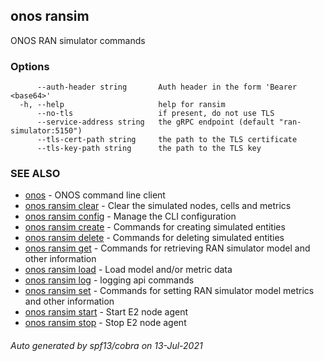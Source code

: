 ## onos ransim

ONOS RAN simulator commands

### Options

```
      --auth-header string       Auth header in the form 'Bearer <base64>'
  -h, --help                     help for ransim
      --no-tls                   if present, do not use TLS
      --service-address string   the gRPC endpoint (default "ran-simulator:5150")
      --tls-cert-path string     the path to the TLS certificate
      --tls-key-path string      the path to the TLS key
```

### SEE ALSO

* [onos](onos.md)	 - ONOS command line client
* [onos ransim clear](onos_ransim_clear.md)	 - Clear the simulated nodes, cells and metrics
* [onos ransim config](onos_ransim_config.md)	 - Manage the CLI configuration
* [onos ransim create](onos_ransim_create.md)	 - Commands for creating simulated entities
* [onos ransim delete](onos_ransim_delete.md)	 - Commands for deleting simulated entities
* [onos ransim get](onos_ransim_get.md)	 - Commands for retrieving RAN simulator model and other information
* [onos ransim load](onos_ransim_load.md)	 - Load model and/or metric data
* [onos ransim log](onos_ransim_log.md)	 - logging api commands
* [onos ransim set](onos_ransim_set.md)	 - Commands for setting RAN simulator model metrics and other information
* [onos ransim start](onos_ransim_start.md)	 - Start E2 node agent
* [onos ransim stop](onos_ransim_stop.md)	 - Stop E2 node agent

###### Auto generated by spf13/cobra on 13-Jul-2021
